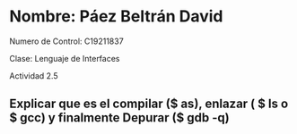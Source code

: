 # Nombre: Páez Beltrán David
Numero de Control: C19211837

Clase: Lenguaje de Interfaces

Actividad 2.5
## Explicar que es el compilar ($ as), enlazar ( $ ls o $ gcc) y finalmente Depurar ($ gdb -q)


